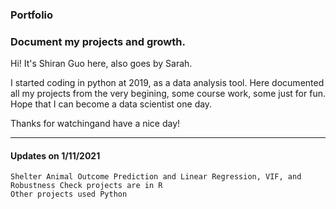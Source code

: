 ### Portfolio
### Document my projects and growth.

Hi! It's Shiran Guo here, also goes by Sarah.

I started coding in python at 2019, as a data analysis tool. 
Here documented all my projects from the very begining, some course work, some just for fun.
Hope that I can become a data scientist one day.

Thanks for watchingand have a nice day!

-------------------------------------

#### Updates on 1/11/2021
    Shelter Animal Outcome Prediction and Linear Regression, VIF, and Robustness Check projects are in R
    Other projects used Python
